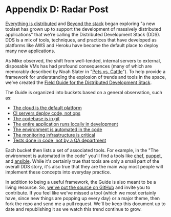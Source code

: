 # Appendix D: Radar Post

[Everything is distributed](http://radar.oreilly.com/2014/05/everything-is-distributed.html) and [Beyond the stack](http://radar.oreilly.com/2014/05/beyond-the-stack.html) began exploring "a new toolset has grown up to support the development of massively distributed applications" that we're calling the Distributed Development Stack (DDS).  DDS is a mix of tools, techniques, and practices that have developed as platforms like AWS and Heroku have become the default place to deploy many new applications.  

As Mike observed, the shift from well-tended, internal servers to external, disposable VMs has had profound consequences (many of which are memorably described by Noah Slater in "[Pets vs. Cattle](https://blog.engineyard.com/2014/pets-vs-cattle)").  To help provide a framework for understanding the explosion of trends and tools in the space, we've created the [Field Guide for the Distributed Development Stack](http://odewahn.github.io/dds-field-guide/).  

The Guide is organized into buckets based on a general observation, such as:

* [The cloud is the default platform](http://odewahn.github.io/dds-field-guide/ch01.html)
* [CI servers deploy code, not ops](http://odewahn.github.io/dds-field-guide/ch02.html)
* [The codebase is in git](http://odewahn.github.io/dds-field-guide/ch03.html)
* [The entire application runs locally in development](http://odewahn.github.io/dds-field-guide/ch04.html)
* [The environment is automated in the code](http://odewahn.github.io/dds-field-guide/ch05.html)
* [The monitoring infrastructure is critical](http://odewahn.github.io/dds-field-guide/ch06.html)
* [Tests done in code, not by a QA department](http://odewahn.github.io/dds-field-guide/ch07.html)

Each bucket then lists a set of associated tools.  For example, in the "The environment is automated in the code" you'll find a tools like [chef](http://www.getchef.com/chef/), [puppet](http://puppetlabs.com/), and [ansible](http://www.ansible.com/home).  While it's certainly true that tools are only a small part of the overall DDS story, it's also true that they are the main way most people will implement these concepts into everyday practice.

In addition to being a useful framework, the Guide is also meant to be a living resource.  So, [we've put the source on GitHub](https://github.com/odewahn/dds-field-guide) and invite you to contribute.  If you feel like we've missed a tool (which we most certainly have, since new things are popping up every day) or a major theme, then fork the repo and send me a pull request.  We'll be keep this document up to date and republishing it as we watch this trend continue to grow. 


